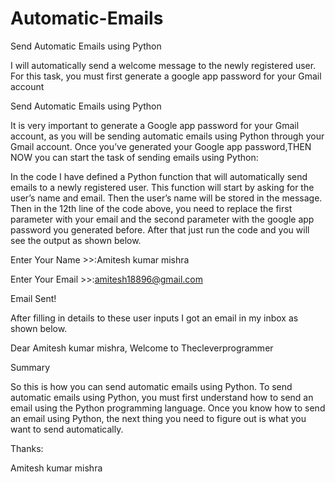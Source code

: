 # Automatic-Emails
Send Automatic Emails using Python

I will automatically send a welcome message to the newly registered user.
For this task,
you must first generate a google app password for your Gmail account


Send Automatic Emails using Python


It is very important to generate a Google app password for your Gmail account,
as you will be sending automatic emails using Python through your Gmail account.
Once you’ve generated your Google app password,THEN NOW  you can start the task of sending emails using Python:


In the code  I have defined a Python function that will automatically
send emails to a newly registered user. This function will start by asking
for the user’s name and email. Then the user’s name will be stored in the message.
Then in the 12th line of the code above, you need to replace the first parameter with your email 
and the second parameter with the google app password you generated before. After that just run the 
code and you will see the output as shown below.


Enter Your Name >>:Amitesh kumar mishra


Enter Your Email >>:amitesh18896@gmail.com


Email Sent!


After filling in details to these user inputs I got an email in my inbox as shown below.


Dear Amitesh kumar mishra, Welcome to Thecleverprogrammer



Summary


So this is how you can send automatic emails using Python.
To send automatic emails using Python,
you must first understand how to send an email 
using the Python programming language. Once you know how
to send an email using Python, the next thing you need to figure out
is what you want to send automatically.



Thanks:

Amitesh kumar mishra
